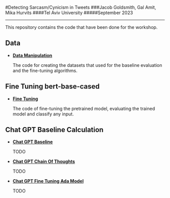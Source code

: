 #Detecting Sarcasm/Cynicism in Tweets
###Jacob Goldsmith, Gal Amit, Mika Hurvits
####Tel Aviv University
#####September 2023
_____
This repository contains the code that have been done for the workshop.

## Data

- **[Data Manipulation](https://github.com/galamit1/TAU-Workshop/tree/main/data_manipulation)**

  The code for creating the datasets that used for the baseline evaluation and the fine-tuning algorithms.

## Fine Tuning bert-base-cased

- **[Fine Tuning](https://github.com/galamit1/TAU-Workshop/tree/main/fine_tuning)**

  The code of fine-tuning the pretrained model, evaluating the trained model and classify any input.

## Chat GPT Baseline Calculation

- **[Chat GPT Baseline](https://github.com/galamit1/TAU-Workshop/tree/main/openapi/completion)**

  TODO

- **[Chat GPT Chain Of Thoughts](https://github.com/galamit1/TAU-Workshop/tree/main/openapi/completion)**

  TODO

- **[Chat GPT Fine Tuning Ada Model](https://github.com/galamit1/TAU-Workshop/tree/main/openapi/completion)**

  TODO